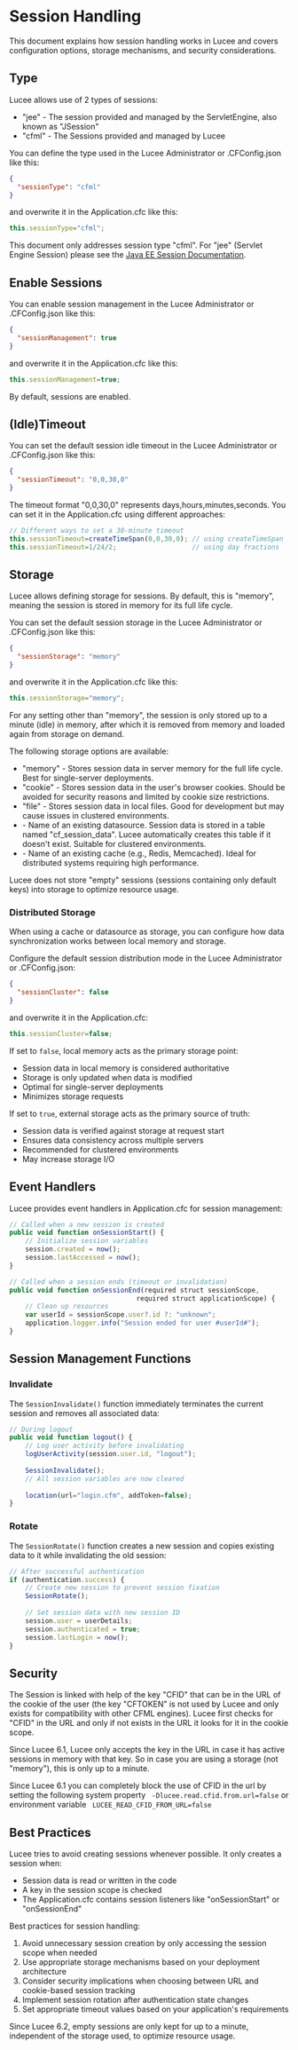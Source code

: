 <!--
{
  "title": "Session Handling in Lucee",
  "id": "session-handling",
  "related": [
    "application-cfc",
    "request-handling",
    "caching"
  ],
  "categories": [
    "server",
    "state-management",
    "configuration"
  ],
  "description": "Comprehensive guide on session handling and configuration in Lucee, including session types, storage options, and security considerations.",
  "keywords": [
    "Session Management",
    "CFML Sessions",
    "JEE Sessions",
    "Session Storage",
    "Session Security",
    "Session Timeout",
    "Session Clustering",
    "State Management"
  ]
}
-->

# Session Handling

This document explains how session handling works in Lucee and covers configuration options, storage mechanisms, and security considerations.

## Type
Lucee allows use of 2 types of sessions:
-  "jee" - The session provided and managed by the ServletEngine, also known as "JSession"
- "cfml" - The Sessions provided and managed by Lucee

You can define the type used in the Lucee Administrator or .CFConfig.json like this:
```json
{
  "sessionType": "cfml"
}
```
and overwrite it in the Application.cfc like this:
```javascript
this.sessionType="cfml";
```

This document only addresses session type "cfml". For "jee" (Servlet Engine Session) please see the [Java EE Session Documentation](https://docs.oracle.com/cd/B31017_01/web.1013/b28959/sessions.htm#:~:text=When%20a%20servlet%20creates%20an,pair%20constitutes%20a%20session%20attribute).

## Enable Sessions

You can enable session management in the Lucee Administrator or .CFConfig.json like this:
```json
{
  "sessionManagement": true
}
```

and overwrite it in the Application.cfc like this:
```javascript
this.sessionManagement=true;
```
By default, sessions are enabled.

## (Idle)Timeout
You can set the default session idle timeout in the Lucee Administrator or .CFConfig.json like this:
```json
{
  "sessionTimeout": "0,0,30,0"
}
```

The timeout format "0,0,30,0" represents days,hours,minutes,seconds. You can set it in the Application.cfc using different approaches:
```javascript
// Different ways to set a 30-minute timeout
this.sessionTimeout=createTimeSpan(0,0,30,0); // using createTimeSpan
this.sessionTimeout=1/24/2;                   // using day fractions
```

## Storage
Lucee allows defining storage for sessions. By default, this is "memory", meaning the session is stored in memory for its full life cycle.

You can set the default session storage in the Lucee Administrator or .CFConfig.json like this:
```json
{
  "sessionStorage": "memory"
}
```
and overwrite it in the Application.cfc like this:
```javascript
this.sessionStorage="memory";
```

For any setting other than "memory", the session is only stored up to a minute (idle) in memory, after which it is removed from memory and loaded again from storage on demand.

The following storage options are available:

- "memory" - Stores session data in server memory for the full life cycle. Best for single-server deployments.
- "cookie" - Stores session data in the user's browser cookies. Should be avoided for security reasons and limited by cookie size restrictions.
- "file" - Stores session data in local files. Good for development but may cause issues in clustered environments.
- <datasource-name> - Name of an existing datasource. Session data is stored in a table named "cf_session_data". Lucee automatically creates this table if it doesn't exist. Suitable for clustered environments.
- <cache-name> - Name of an existing cache (e.g., Redis, Memcached). Ideal for distributed systems requiring high performance.

Lucee does not store "empty" sessions (sessions containing only default keys) into storage to optimize resource usage.

### Distributed Storage
When using a cache or datasource as storage, you can configure how data synchronization works between local memory and storage.

Configure the default session distribution mode in the Lucee Administrator or .CFConfig.json:
```json
{
  "sessionCluster": false
}
```
and overwrite it in the Application.cfc:
```javascript
this.sessionCluster=false;
```

If set to `false`, local memory acts as the primary storage point:
- Session data in local memory is considered authoritative
- Storage is only updated when data is modified
- Optimal for single-server deployments
- Minimizes storage requests

If set to `true`, external storage acts as the primary source of truth:
- Session data is verified against storage at request start
- Ensures data consistency across multiple servers
- Recommended for clustered environments
- May increase storage I/O

## Event Handlers
Lucee provides event handlers in Application.cfc for session management:

```javascript
// Called when a new session is created
public void function onSessionStart() {
    // Initialize session variables
    session.created = now();
    session.lastAccessed = now();
}

// Called when a session ends (timeout or invalidation)
public void function onSessionEnd(required struct sessionScope, 
                                required struct applicationScope) {
    // Clean up resources
    var userId = sessionScope.user?.id ?: "unknown";
    application.logger.info("Session ended for user #userId#");
}
```

## Session Management Functions

### Invalidate
The `SessionInvalidate()` function immediately terminates the current session and removes all associated data:

```javascript
// During logout
public void function logout() {
    // Log user activity before invalidating
    logUserActivity(session.user.id, "logout");
    
    SessionInvalidate();
    // All session variables are now cleared
    
    location(url="login.cfm", addToken=false);
}
```

### Rotate
The `SessionRotate()` function creates a new session and copies existing data to it while invalidating the old session:

```javascript
// After successful authentication
if (authentication.success) {
    // Create new session to prevent session fixation
    SessionRotate();
    
    // Set session data with new session ID
    session.user = userDetails;
    session.authenticated = true;
    session.lastLogin = now();
}
```

## Security
The Session is linked with help of the key "CFID" that can be in the URL of the cookie of the user (the key "CFTOKEN" is not used by Lucee and only exists for compatibility with other CFML engines). 
Lucee first checks for "CFID" in the URL and only if not exists in the URL it looks for it in the cookie scope.

Since Lucee 6.1, Lucee only accepts the key in the URL in case it has active sessions in memory with that key.
So in case you are using a storage (not "memory"), this is only up to a minute.

Since Lucee 6.1 you can completely block the use of CFID in the url by setting the following system property
``` -Dlucee.read.cfid.from.url=false```
or environment variable
``` LUCEE_READ_CFID_FROM_URL=false```

## Best Practices

Lucee tries to avoid creating sessions whenever possible. It only creates a session when:
- Session data is read or written in the code
- A key in the session scope is checked
- The Application.cfc contains session listeners like "onSessionStart" or "onSessionEnd"

Best practices for session handling:
1. Avoid unnecessary session creation by only accessing the session scope when needed
2. Use appropriate storage mechanisms based on your deployment architecture
3. Consider security implications when choosing between URL and cookie-based session tracking
4. Implement session rotation after authentication state changes
5. Set appropriate timeout values based on your application's requirements

Since Lucee 6.2, empty sessions are only kept for up to a minute, independent of the storage used, to optimize resource usage.